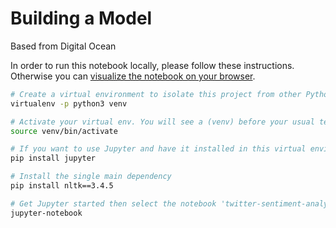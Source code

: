# Building a Model

Based from Digital Ocean

In order to run this notebook locally, please follow these instructions. Otherwise you can [visualize the notebook on your browser](./twitter-sentiment-analysis.ipynb).

```bash
# Create a virtual environment to isolate this project from other Python projects and avoid dependency conflicts
virtualenv -p python3 venv

# Activate your virtual env. You will see a (venv) before your usual terminal prompt
source venv/bin/activate

# If you want to use Jupyter and have it installed in this virtual environment
pip install jupyter

# Install the single main dependency
pip install nltk==3.4.5

# Get Jupyter started then select the notebook 'twitter-sentiment-analysis.ipynb' in the list
jupyter-notebook
```